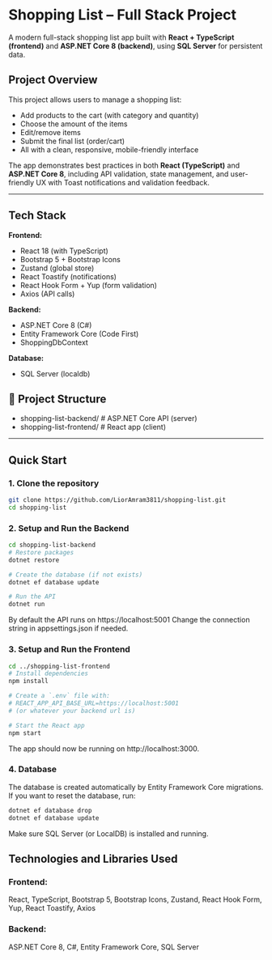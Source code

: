 # Shopping List – Full Stack Project

A modern full-stack shopping list app built with **React + TypeScript (frontend)** and **ASP.NET Core 8 (backend)**, using **SQL Server** for persistent data.

## Project Overview

This project allows users to manage a shopping list:

- Add products to the cart (with category and quantity)
- Choose the amount of the items
- Edit/remove items
- Submit the final list (order/cart)
- All with a clean, responsive, mobile-friendly interface

The app demonstrates best practices in both **React (TypeScript)** and **ASP.NET Core 8**, including API validation, state management, and user-friendly UX with Toast notifications and validation feedback.

---

## Tech Stack

**Frontend:**

- React 18 (with TypeScript)
- Bootstrap 5 + Bootstrap Icons
- Zustand (global store)
- React Toastify (notifications)
- React Hook Form + Yup (form validation)
- Axios (API calls)

**Backend:**

- ASP.NET Core 8 (C#)
- Entity Framework Core (Code First)
- ShoppingDbContext

**Database:**

- SQL Server (localdb)

## 📂 Project Structure

- shopping-list-backend/ # ASP.NET Core API (server)
- shopping-list-frontend/ # React app (client)

---

## Quick Start

### 1. Clone the repository

```bash
git clone https://github.com/LiorAmram3811/shopping-list.git
cd shopping-list
```

### 2. Setup and Run the Backend

```bash
cd shopping-list-backend
# Restore packages
dotnet restore

# Create the database (if not exists)
dotnet ef database update

# Run the API
dotnet run
```

By default the API runs on https://localhost:5001
Change the connection string in appsettings.json if needed.

### 3. Setup and Run the Frontend

```bash
cd ../shopping-list-frontend
# Install dependencies
npm install

# Create a `.env` file with:
# REACT_APP_API_BASE_URL=https://localhost:5001
# (or whatever your backend url is)

# Start the React app
npm start
```

The app should now be running on http://localhost:3000.

### 4. Database

The database is created automatically by Entity Framework Core migrations.
If you want to reset the database, run:

```bash
dotnet ef database drop
dotnet ef database update
```

Make sure SQL Server (or LocalDB) is installed and running.

## Technologies and Libraries Used

### Frontend:

React, TypeScript, Bootstrap 5, Bootstrap Icons, Zustand, React Hook Form, Yup, React Toastify, Axios

### Backend:

ASP.NET Core 8, C#, Entity Framework Core, SQL Server

